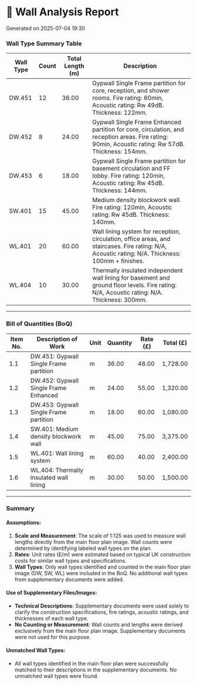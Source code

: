 # 🧱 Wall Analysis Report
Generated on 2025-07-04 19:30

### Wall Type Summary Table

| Wall Type | Count | Total Length (m) | Description                     |
|-----------|-------|------------------|---------------------------------|
| DW.451    | 12    | 36.00           | Gypwall Single Frame partition for core, reception, and shower rooms. Fire rating: 60min, Acoustic rating: Rw 49dB. Thickness: 122mm. |
| DW.452    | 8     | 24.00           | Gypwall Single Frame Enhanced partition for core, circulation, and reception areas. Fire rating: 90min, Acoustic rating: Rw 57dB. Thickness: 154mm. |
| DW.453    | 6     | 18.00           | Gypwall Single Frame partition for basement circulation and FF lobby. Fire rating: 120min, Acoustic rating: Rw 45dB. Thickness: 144mm. |
| SW.401    | 15    | 45.00           | Medium density blockwork wall. Fire rating: 120min, Acoustic rating: Rw 45dB. Thickness: 140mm. |
| WL.401    | 20    | 60.00           | Wall lining system for reception, circulation, office areas, and staircases. Fire rating: N/A, Acoustic rating: N/A. Thickness: 100mm + finishes. |
| WL.404    | 10    | 30.00           | Thermally insulated independent wall lining for basement and ground floor levels. Fire rating: N/A, Acoustic rating: N/A. Thickness: 300mm. |

---

### Bill of Quantities (BoQ)

| Item No. | Description of Work                      | Unit | Quantity | Rate (£) | Total (£)   |
|----------|------------------------------------------|------|----------|----------|-------------|
| 1.1      | DW.451: Gypwall Single Frame partition   | m    | 36.00    | 48.00    | 1,728.00    |
| 1.2      | DW.452: Gypwall Single Frame Enhanced    | m    | 24.00    | 55.00    | 1,320.00    |
| 1.3      | DW.453: Gypwall Single Frame partition   | m    | 18.00    | 60.00    | 1,080.00    |
| 1.4      | SW.401: Medium density blockwork wall    | m    | 45.00    | 75.00    | 3,375.00    |
| 1.5      | WL.401: Wall lining system               | m    | 60.00    | 40.00    | 2,400.00    |
| 1.6      | WL.404: Thermally insulated wall lining  | m    | 30.00    | 50.00    | 1,500.00    |

---

### Summary

#### Assumptions:
1. **Scale and Measurement**: The scale of 1:125 was used to measure wall lengths directly from the main floor plan image. Wall counts were determined by identifying labeled wall types on the plan.
2. **Rates**: Unit rates (£/m) were estimated based on typical UK construction costs for similar wall types and specifications.
3. **Wall Types**: Only wall types identified and counted in the main floor plan image (DW, SW, WL) were included in the BoQ. No additional wall types from supplementary documents were added.

#### Use of Supplementary Files/Images:
- **Technical Descriptions**: Supplementary documents were used solely to clarify the construction specifications, fire ratings, acoustic ratings, and thicknesses of each wall type.
- **No Counting or Measurement**: Wall counts and lengths were derived exclusively from the main floor plan image. Supplementary documents were not used for this purpose.

#### Unmatched Wall Types:
- All wall types identified in the main floor plan were successfully matched to their descriptions in the supplementary documents. No unmatched wall types were found.
